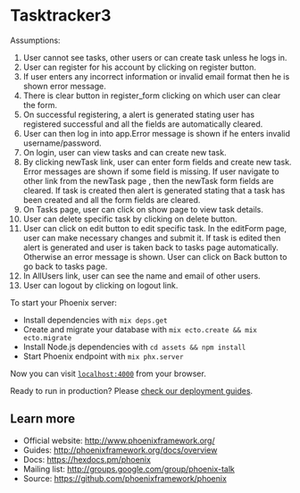 # Tasktracker3


Assumptions:

1) User cannot see tasks, other users or can create task unless he logs in.
2) User can register for his account by clicking on register button.
3) If user enters any incorrect information or invalid email format then he is shown error message.
4) There is clear button in register_form clicking on which user can clear the form.
5) On successful registering, a alert is generated stating user has registered successful and all the fields are automatically cleared.
6) User can then log in into app.Error message is shown if he enters invalid username/password.
7) On login, user can view tasks and can create new task.
8) By clicking newTask link, user can enter form fields and create new task. Error messages are shown if some field is missing. If user navigate to other link from the newTask page , then the newTask form fields are cleared. If task is created then alert is generated stating that a task has been created and all the form fields are cleared.
9) On Tasks page, user can click on show page to view task details.
10) User can delete specific task by clicking on delete button.
11) User can click on edit button to edit specific task. In the editForm page, user can make necessary changes and submit it. If task is edited then alert is generated and user is taken back to tasks page automatically. Otherwise an error message is shown. User can click on Back button to go back to tasks page.
12) In AllUsers link, user can see the name and email of other users.
13) User can logout by clicking on logout link.


To start your Phoenix server:

  * Install dependencies with `mix deps.get`
  * Create and migrate your database with `mix ecto.create && mix ecto.migrate`
  * Install Node.js dependencies with `cd assets && npm install`
  * Start Phoenix endpoint with `mix phx.server`

Now you can visit [`localhost:4000`](http://localhost:4000) from your browser.

Ready to run in production? Please [check our deployment guides](http://www.phoenixframework.org/docs/deployment).

## Learn more

  * Official website: http://www.phoenixframework.org/
  * Guides: http://phoenixframework.org/docs/overview
  * Docs: https://hexdocs.pm/phoenix
  * Mailing list: http://groups.google.com/group/phoenix-talk
  * Source: https://github.com/phoenixframework/phoenix
